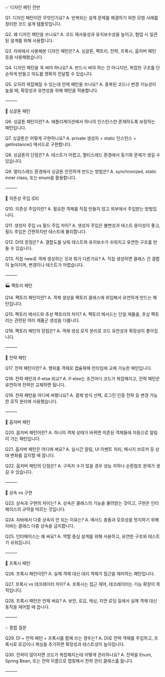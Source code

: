 ✅ 디자인 패턴 전반

Q1. 디자인 패턴이란 무엇인가요?
A. 반복되는 설계 문제를 해결하기 위한 모범 사례를 정리한 코드 설계 템플릿입니다.

Q2. 왜 디자인 패턴을 쓰나요?
A. 코드 재사용성과 유지보수성을 높이고, 협업 시 일관된 설계를 위해 사용합니다.

Q3. 자바에서 사용해본 디자인 패턴은?
A. 싱글톤, 팩토리, 전략, 프록시, 옵저버 패턴 등을 사용해봤습니다.

Q4. 디자인 패턴을 꼭 써야 하나요?
A. 반드시 써야 하는 건 아니지만, 복잡한 구조를 단순하게 만들고 의도를 명확히 전달할 수 있습니다.

Q5. 오히려 복잡해질 수 있는데 언제 패턴을 쓰나요?
A. 중복된 코드나 변경 가능성이 높을 때, 확장성과 유연성을 위해 패턴을 적용합니다.

⸻

🧊 싱글톤 패턴

Q6. 싱글톤 패턴이란?
A. 애플리케이션에서 하나의 인스턴스만 존재하도록 보장하는 패턴입니다.

Q7. 싱글톤은 어떻게 구현하나요?
A. private 생성자 + static 인스턴스 + getInstance() 메서드로 구현합니다.

Q8. 싱글톤의 단점은?
A. 테스트가 어렵고, 멀티스레드 환경에서 동기화 문제가 생길 수 있습니다.

Q9. 멀티스레드 환경에서 싱글톤 안전하게 만드는 방법은?
A. synchronized, static inner class, 또는 enum을 활용합니다.

⸻

🧩 의존성 주입 (DI)

Q10. 의존성 주입이란?
A. 필요한 객체를 직접 만들지 않고 외부에서 주입받는 방법입니다.

Q11. 생성자 주입 vs 필드 주입 차이?
A. 생성자 주입은 불변성과 테스트 용이성이 좋고, 필드 주입은 간편하지만 테스트에 불리합니다.

Q12. DI의 장점은?
A. 결합도를 낮춰 테스트와 유지보수가 쉬워지고 유연한 구조를 만들 수 있습니다.

Q13. 직접 new로 객체 생성하는 것과 뭐가 다른가요?
A. 직접 생성하면 클래스 간 결합이 높아지며, 변경이나 테스트가 어렵습니다.

⸻

🏭 팩토리 패턴

Q14. 팩토리 패턴이란?
A. 객체 생성을 팩토리 클래스에 위임해서 유연하게 만드는 패턴입니다.

Q15. 팩토리 메서드와 추상 팩토리의 차이?
A. 팩토리 메서드는 단일 제품을, 추상 팩토리는 관련된 여러 제품군 생성을 다룹니다.

Q16. 팩토리 패턴의 장점은?
A. 객체 생성 로직 분리로 코드 유연성과 확장성이 좋아집니다.

⸻

🎯 전략 패턴

Q17. 전략 패턴이란?
A. 행위를 객체로 캡슐화해 런타임에 교체 가능한 패턴입니다.

Q18. 전략 패턴과 if-else 비교?
A. if-else는 조건마다 코드가 복잡해지고, 전략 패턴은 유연하게 전략만 교체하면 됩니다.

Q19. 전략 패턴을 어디에 써봤나요?
A. 결제 방식 선택, 로그인 인증 전략 등 변경 가능한 로직 분리에 사용했습니다.

⸻

📡 옵저버 패턴

Q20. 옵저버 패턴이란?
A. 하나의 객체 상태가 바뀌면 의존된 객체들에 자동으로 알림이 가는 패턴입니다.

Q21. 옵저버 패턴은 어디에 써요?
A. 실시간 알림, UI 이벤트 처리, 메시지 브로커 등 상태 변화를 감지할 때 씁니다.

Q22. 옵저버 패턴의 단점은?
A. 구독자 수가 많을 경우 성능 저하나 순환참조 문제가 생길 수 있습니다.

⸻

🧬 상속 vs 구현

Q23. 상속과 구현의 차이는?
A. 상속은 클래스의 기능을 물려받는 것이고, 구현은 인터페이스의 규약을 따르는 것입니다.

Q24. 자바에서 다중 상속이 안 되는 이유는?
A. 메서드 충돌과 모호성을 방지하기 위해 자바는 클래스 다중 상속을 금지합니다.

Q25. 인터페이스는 왜 써요?
A. 역할 중심 설계를 위해 사용하고, 유연한 구조와 테스트가 쉬워집니다.

⸻

🧳 프록시 패턴

Q26. 프록시 패턴이란?
A. 실제 객체 대신 대리 객체가 접근을 제어하는 패턴입니다.

Q27. 프록시 vs 데코레이터 차이?
A. 프록시는 접근 제어, 데코레이터는 기능 확장이 목적입니다.

Q28. 프록시 패턴은 언제 써요?
A. 보안, 로깅, 캐싱, 지연 로딩 등에서 실제 객체 대신 동작을 제어할 때 씁니다.

⸻

💡 종합 질문

Q29. DI + 전략 패턴 + 프록시를 함께 쓰는 경우는?
A. DI로 전략 객체를 주입하고, 프록시로 로깅이나 캐싱을 추가하면 확장성과 테스트성이 높아집니다.

Q30. 전략이 많아지면 코드가 복잡해지는데 어떻게 관리하나요?
A. 전략을 Enum, Spring Bean, 또는 전략 이름으로 맵핑해서 전략 관리 클래스를 둡니다.

⸻
